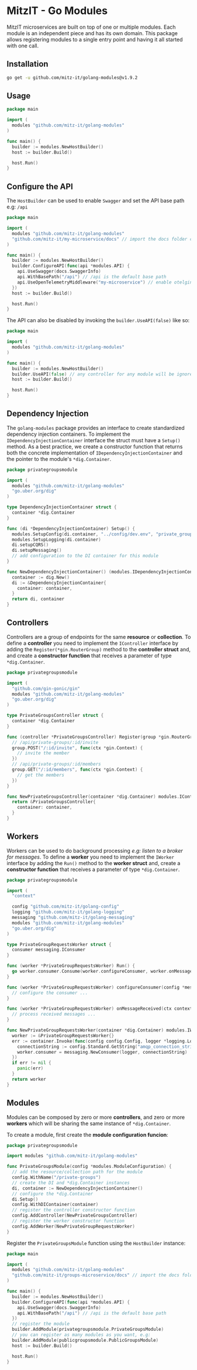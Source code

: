# MitzIT - Go Modules

MitzIT microservices are built on top of one or multiple modules. Each module is an independent piece and has its own domain. This package allows registering modules to a single entry point and having it all started with one call.

## Installation

```bash
go get -u github.com/mitz-it/golang-modules@v1.9.2
```

## Usage

```go
package main

import (
  modules "github.com/mitz-it/golang-modules"
)

func main() {
  builder := modules.NewHostBuilder()
  host := builder.Build()

  host.Run()
}
```

## Configure the API

The `HostBuilder` can be used to enable `Swagger` and set the API base path e.g: `/api`

```go
package main

import (
  modules "github.com/mitz-it/golang-modules"
  "github.com/mitz-it/my-microservice/docs" // import the docs folder content generated by swag 
)

func main() {
  builder := modules.NewHostBuilder()
  builder.ConfigureAPI(func(api *modules.API) {
    api.UseSwagger(docs.SwaggerInfo)
    api.WithBasePath("/api") // /api is the default base path
    api.UseOpenTelemetryMiddleware("my-microservice") // enable otelgin middleware
  })
  host := builder.Build()

  host.Run()
}
```

The API can also be disabled by invoking the `builder.UseAPI(false)` like so:

```go
package main

import (
  modules "github.com/mitz-it/golang-modules"
)

func main() {
  builder := modules.NewHostBuilder()
  builder.UseAPI(false) // any controller for any module will be ignored if this method is called passing false
  host := builder.Build()

  host.Run()
}
```

## Dependency Injection

The `golang-modules` package provides an interface to create standardized dependency injection containers. To implement the `IDependencyInjectionContainer` interface the struct must have a `Setup()` method. As a best practice, we create a constructor function that returns both the concrete implementation of `IDependencyInjectionContainer` and the pointer to the module's `*dig.Container`.

```go
package privategroupsmodule

import (
  modules "github.com/mitz-it/golang-modules"
  "go.uber.org/dig"
)

type DependencyInjectionContainer struct {
  container *dig.Container
}

func (di *DependencyInjectionContainer) Setup() {
  modules.SetupConfig(di.container, "../config/dev.env", "private_groups")
  modules.SetupLogging(di.container)
  di.setupCQRS()
  di.setupMessaging()
  // add configuration to the DI container for this module
}

func NewDependencyInjectionContainer() (modules.IDependencyInjectionContainer, *dig.Container) {
  container := dig.New()
  di := &DependencyInjectionContainer{
    container: container,
  }
  return di, container
}
```



## Controllers

Controllers are a group of endpoints for the same **resource** or **collection**. To define a **controller** you need to implement the `IController` interface by adding the `Register(*gin.RouterGroup)` method to the **controller struct** and,
and create a **constructor function** that receives a parameter of type `*dig.Container`.

```go
package privategroupsmodule

import (
  "github.com/gin-gonic/gin"
  modules "github.com/mitz-it/golang-modules"
  "go.uber.org/dig"
)

type PrivateGroupsController struct {
  container *dig.Container
}

func (controller *PrivateGroupsController) Register(group *gin.RouterGroup) {
  // /api/private-groups/:id/invite
  group.POST("/:id/invite", func(ctx *gin.Context) {
    // invite the member
  })
  // /api/private-groups/:id/members
  group.GET("/:id/members", func(ctx *gin.Context) {
    // get the members
  })
}

func NewPrivateGroupsController(container *dig.Container) modules.IController {
  return &PrivateGroupsController{
    container: container,
  }
}
``` 

## Workers

Workers can be used to do background processing _e.g: listen to a broker for messages_. To define a **worker** you need to implement the `IWorker` interface by adding the `Run()` method to the **worker struct** and, create a **constructor function** that receives a parameter of type `*dig.Container`.

```go
package privategroupsmodule

import (
  "context"

  config "github.com/mitz-it/golang-config"
  logging "github.com/mitz-it/golang-logging"
  messaging "github.com/mitz-it/golang-messaging"
  modules "github.com/mitz-it/golang-modules"
  "go.uber.org/dig"
)

type PrivateGroupRequestsWorker struct {
  consumer messaging.IConsumer
}

func (worker *PrivateGroupRequestsWorker) Run() {
  go worker.consumer.Consume(worker.configureConsumer, worker.onMessageReceived)
}

func (worker *PrivateGroupRequestsWorker) configureConsumer(config *messaging.ConsumerConfiguration) {
  // configure the consumer ...
}

func (worker *PrivateGroupRequestsWorker) onMessageReceived(ctx context.Context, message []byte) {
  // process received messages ...
}

func NewPrivateGroupRequestsWorker(container *dig.Container) modules.IWorker {
  worker := &PrivateGroupRequestsWorker{}
  err := container.Invoke(func(config config.Config, logger *logging.Logger) {
    connectionString := config.Standard.GetString("amqp_connection_string")
    worker.consumer = messaging.NewConsumer(logger, connectionString)
  })
  if err != nil {
    panic(err)
  }
  return worker
}
``` 

## Modules

Modules can be composed by zero or more **controllers**, and zero or more **workers** which will be sharing the same instance of `*dig.Container`.

To create a module, first create the **module configuration funcion**:

```go
package privategroupsmodule

import modules "github.com/mitz-it/golang-modules"

func PrivateGroupsModule(config *modules.ModuleConfiguration) {
  // add the resource/collection path for the module
  config.WithName("/private-groups")
  // create the DI and *dig.Container instances
  di, container := NewDependencyInjectionContainer()
  // configure the *dig.Container
  di.Setup()
  config.WithDIContainer(container)
  // register the controller constructor function
  config.AddController(NewPrivateGroupsController)
  // register the worker constructor function
  config.AddWorker(NewPrivateGroupRequestsWorker)
}
```

Register the `PrivateGroupsModule` function using the `HostBuilder` instance:

```go
package main

import (
  modules "github.com/mitz-it/golang-modules"
  "github.com/mitz-it/groups-microservice/docs" // import the docs folder content generated by swag 
)

func main() {
  builder := modules.NewHostBuilder()
  builder.ConfigureAPI(func(api *modules.API) {
    api.UseSwagger(docs.SwaggerInfo)
    api.WithBasePath("/api") // /api is the default base path
  })
  // register the module
  builder.AddModule(privategroupsmodule.PrivateGroupsModule)
  // you can register as many modules as you want, e.g:
  builder.AddModule(publicgroupsmodule.PublicGroupsModule)
  host := builder.Build()

  host.Run()
}
```